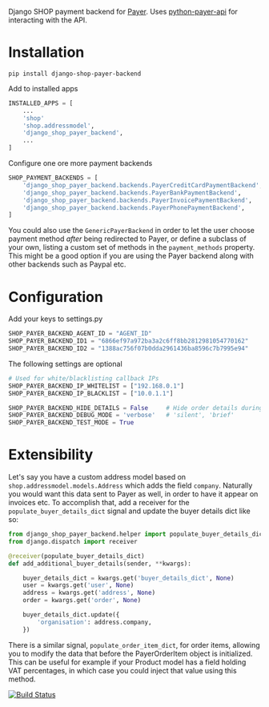Django SHOP payment backend for [Payer](http://payer.se). Uses [python-payer-api](https://github.com/dessibelle/python-payer-api) for interacting with the API.


Installation
============

	pip install django-shop-payer-backend

Add to installed apps

```python
INSTALLED_APPS = [
    ...
    'shop'
    'shop.addressmodel',
    'django_shop_payer_backend',
    ...
]
```

Configure one ore more payment backends

```python
SHOP_PAYMENT_BACKENDS = [
    'django_shop_payer_backend.backends.PayerCreditCardPaymentBackend',
    'django_shop_payer_backend.backends.PayerBankPaymentBackend',
    'django_shop_payer_backend.backends.PayerInvoicePaymentBackend',
    'django_shop_payer_backend.backends.PayerPhonePaymentBackend',
]
```

You could also use the `GenericPayerBackend` in order to let the user choose
payment method *after* being redirected to Payer, or define a subclass of your
own, listing a custom set of methods in the `payment_methods` property. This
might be a good option if you are using the Payer backend along with other
backends such as Paypal etc. 


Configuration
=============

Add your keys to settings.py

```python
SHOP_PAYER_BACKEND_AGENT_ID = "AGENT_ID"
SHOP_PAYER_BACKEND_ID1 = "6866ef97a972ba3a2c6ff8bb2812981054770162"
SHOP_PAYER_BACKEND_ID2 = "1388ac756f07b0dda2961436ba8596c7b7995e94"
```

The following settings are optional

```python    
# Used for white/blacklisting callback IPs
SHOP_PAYER_BACKEND_IP_WHITELIST = ["192.168.0.1"]
SHOP_PAYER_BACKEND_IP_BLACKLIST = ["10.0.1.1"] 

SHOP_PAYER_BACKEND_HIDE_DETAILS = False     # Hide order details during payment
SHOP_PAYER_BACKEND_DEBUG_MODE = 'verbose'   # 'silent', 'brief'
SHOP_PAYER_BACKEND_TEST_MODE = True
```

Extensibility
=============

Let's say you have a custom address model based on `shop.addressmodel.models.Address`
which adds the field `company`. Naturally you would want this data sent to Payer as
well, in order to have it appear on invoices etc. To accomplish that, add a 
receiver for the `populate_buyer_details_dict` signal and update the buyer details
dict like so:

```python
from django_shop_payer_backend.helper import populate_buyer_details_dict
from django.dispatch import receiver

@receiver(populate_buyer_details_dict)
def add_additional_buyer_details(sender, **kwargs):

    buyer_details_dict = kwargs.get('buyer_details_dict', None)
    user = kwargs.get('user', None)
    address = kwargs.get('address', None)
    order = kwargs.get('order', None)

    buyer_details_dict.update({
        'organisation': address.company,
    })
```

There is a similar signal, `populate_order_item_dict`, for order items, allowing you
to modify the data that before the PayerOrderItem object is initialized. This can be
useful for example if your Product model has a field holding VAT percentages, in
which case you could inject that value using this method.

[![Build Status](https://travis-ci.org/dessibelle/django-shop-payer-backend.svg?branch=master)](https://travis-ci.org/dessibelle/django-shop-payer-backend)
